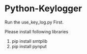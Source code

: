 # Python-Keylogger

Run the use_key_log.py First.

Please install following libraries
1) pip install smtplib
2) pip install pynput
